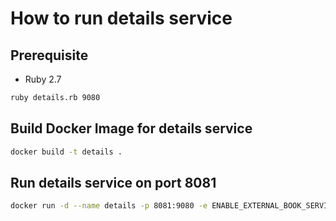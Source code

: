 # How to run details service

## Prerequisite

* Ruby 2.7

```bash
ruby details.rb 9080
```

## Build Docker Image for details service
```bash
docker build -t details .
```

## Run details service on port 8081
```bash
docker run -d --name details -p 8081:9080 -e ENABLE_EXTERNAL_BOOK_SERVICE=true details
```